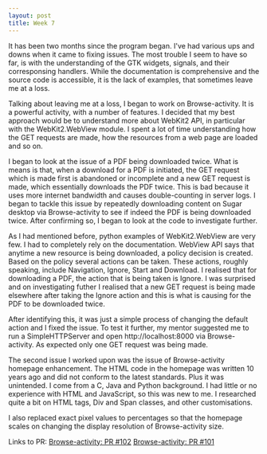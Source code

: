 ```yaml
---
layout: post
title: Week 7
---
```


It has been two months since the program began. I've had various ups and downs when it came to fixing issues.
The most trouble I seem to have so far, is with the understanding of the GTK widgets, signals, and their corresponsing handlers.
While the documentation is comprehensive and the source code is accessible, it is the lack of examples, that sometimes leave me at a loss.

Talking about leaving me at a loss, I began to work on Browse-activity. It is a powerful activity, with a number of features. I decided that my best approach
would be to understand more about WebKit2 API, in particular with the WebKit2.WebView module. I spent a lot of time understanding how the GET requests are made,
how the resources from a web page are loaded and so on.

I began to look at the issue of a PDF being downloaded twice. What is means is that, when a download for a PDF is initiated, the GET request which is made first
is abandoned or incomplete and a new GET request is made, which essentially downloads the PDF twice. This is bad because it uses more internet bandwidth and causes
double-counting in server logs. I began to tackle this issue by repeatedly downloading content on Sugar desktop via Browse-activity to see if indeed the PDF is being
downloaded twice. After confirming so, I began to look at the code to investigate further.

As I had mentioned before, python examples of WebKit2.WebView are very few. I had to completely rely on the documentation. WebView API says that anytime a new resource
is being downloaded, a policy decision is created. Based on the policy several actions can be taken. These actions, roughly speaking, include Navigation, Ignore, Start and Download.
I realised that for downloading a PDF, the action that is being taken is Ignore. I was surprised and on investigating futher I realised that a new GET request is being made elsewhere
after taking the Ignore action and this is what is causing for the PDF to be downloaded twice.

After identifying this, it was just a simple process of changing the default action and I fixed the issue. To test it further, my mentor suggested me to run a SimpleHTTPServer and
open http://localhost:8000 via Browse-activity. As expected only one GET request was being made.

The second issue I worked upon was the issue of Browse-activity homepage enhancement. The HTML code in the homepage was written 10 years ago and did not conform to the latest standards.
Plus it was unintended. I come from a C, Java and Python background. I had little or no experience with HTML and JavaScript, so this was new to me.
I researched quite a bit on HTML tags, Div and Span classes, and other customisations.

I also replaced exact pixel values to percentages so that the homepage scales on changing the display resolution of Browse-activity size.


Links to PR:
[Browse-activity: PR #102](https://github.com/sugarlabs/browse-activity/pull/102)
[Browse-activity: PR #101](https://github.com/sugarlabs/browse-activity/pull/101)
